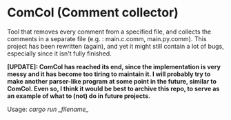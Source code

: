 # ComCol (Comment collector)
Tool that removes every comment from a specified file, and collects the comments in a separate file (e.g. : main.c.comm, main.py.comm).
This project has been rewritten (again), and yet it might still contain a lot of bugs, especially since it isn't fully finished.

**[UPDATE]: ComCol has reached its end, since the implementation is very messy and it has become too tiring to maintain it. I will probably try to make another parser-like program at some point in the future, similar to ComCol. Even so, I think it would be best to archive this repo, to serve as an example of what to (not) do in future projects.**

Usage: *cargo run \_filename\_*
